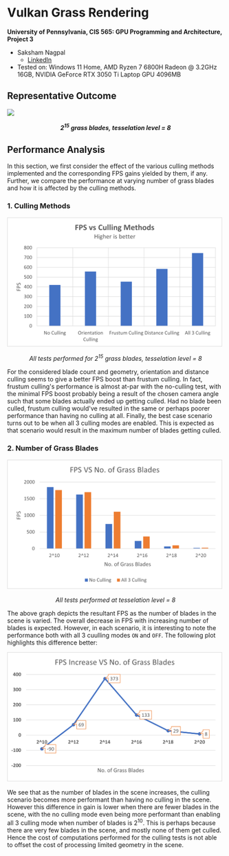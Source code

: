 Vulkan Grass Rendering
==================================

**University of Pennsylvania, CIS 565: GPU Programming and Architecture, Project 3**

* Saksham Nagpal  
  * [LinkedIn](https://www.linkedin.com/in/nagpalsaksham/)
* Tested on: Windows 11 Home, AMD Ryzen 7 6800H Radeon @ 3.2GHz 16GB, NVIDIA GeForce RTX 3050 Ti Laptop GPU 4096MB

## Representative Outcome

![](captures/finalrender.gif)
***<center>2<sup>15</sup> grass blades, tesselation level = 8</center>***

## Performance Analysis
In this section, we first consider the effect of the various culling methods implemented and the corresponding FPS gains yielded by them, if any. Further, we compare the performance at varying number of grass blades and how it is affected by the culling methods.

### 1. Culling Methods
<img src="captures/perfan1.png" width=500>

*<center>All tests performed for 2<sup>15</sup> grass blades, tesselation level = 8</center>*

For the considered blade count and geometry, orientation and distance culling seems to give a better FPS boost than frustum culling. In fact, frustum culling's performance is almost at-par with the no-culling test, with the minimal FPS boost probably being a result of the chosen camera angle such that some blades actually ended up getting culled. Had no blade been culled, frustum culling would've resulted in the same or perhaps poorer performance than having no culling at all. Finally, the best case scenario turns out to be when all 3 culling modes are enabled. This is expected as that scenario would result in the maximum number of blades getting culled.

### 2. Number of Grass Blades
<img src="captures/perfan2_1.png" width=500>

*<center>All tests performed at tesselation level = 8</center>*

The above graph depicts the resultant FPS as the number of blades in the scene is varied. The overall decrease in FPS with increasing number of blades is expected. However, in each scenario, it is interesting to note the performance both with all 3 cuulling modes `ON` and `OFF`. The following plot highlights this difference better:

<img src="captures/perfan2_2.png" width=500>

We see that as the number of blades in the scene increases, the culling scenario becomes more performant than having no culling in the scene. However this difference in gain is lower when there are fewer blades in the scene, with the no culling mode even being more performant than enabling all 3 culling mode when number of blades is 2<sup>10</sup>. This is perhaps because there are very few blades in the scene, and mostly none of them get culled. Hence the cost of computations performed for the culling tests is not able to offset the cost of processing limited geometry in the scene.